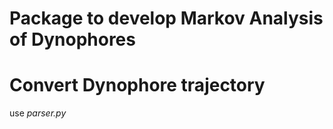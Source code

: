 # Package to develop Markov Analysis of Dynophores

# Convert Dynophore trajectory 
use *parser.py*
```

```